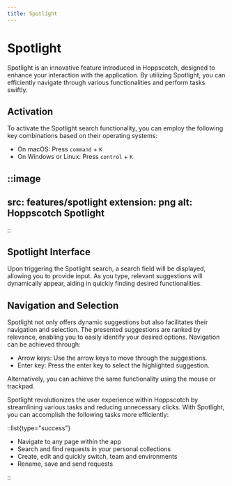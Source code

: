 ```yaml
---
title: Spotlight
---
```


# Spotlight
Spotlight is an innovative  feature introduced in Hoppscotch, designed to enhance your interaction with the application. By utilizing Spotlight, you can efficiently navigate through various functionalities and perform tasks swiftly.

## Activation

To activate the Spotlight search functionality, you can employ the following key combinations based on their operating systems:

* On macOS: Press `command` + `K`
* On Windows or Linux: Press `control` + `K`

::image
---
src: features/spotlight
extension: png
alt: Hoppscotch Spotlight
---
::

## Spotlight Interface

Upon triggering the Spotlight search, a search field will be displayed, allowing you to provide input. As you type, relevant suggestions will dynamically appear, aiding in quickly finding desired functionalities.

## Navigation and Selection

Spotlight not only offers dynamic suggestions but also facilitates their navigation and selection. The presented suggestions are ranked by relevance, enabling you to easily identify your desired options. Navigation can be achieved through:

* Arrow keys: Use the arrow keys to move through the suggestions.
* Enter key: Press the enter key to select the highlighted suggestion.

Alternatively, you can achieve the same functionality using the mouse or trackpad.

Spotlight revolutionizes the user experience within Hoppscotch by streamlining various tasks and reducing unnecessary clicks. With Spotlight, you can accomplish the following tasks more efficiently: 

::list{type="success"}

- Navigate to any page within the app
- Search and find requests in your personal collections
- Create, edit and quickly switch, team and environments
- Rename, save and send requests

::